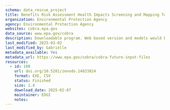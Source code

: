 ```yaml
---
schema: data_rescue_project 
title: Benefits Risk Assessment Health Impacts Screening and Mapping Tool
organization: Environmental Protection Agency
agency: Environmental Protection Agency
websites: cobra.epa.gov
data_source: www.epa.gov/cobra
description: Downloadable program. Web based version and models would be hard to replicate. Data and metadata found here www.epa.gov/cobra/cobra-future-input-files
last_modified: 2025-03-02
last_modified_by: Gabrielle
metadata_available: Yes
metadata_url: https://www.epa.gov/cobra/cobra-future-input-files
resources:
  - id: 188
    url: doi.org/10.5281/zenodo.14833824
    format: EXE, CSV
    status: Finished
    size: 1.4
    download_date: 2025-02-07
    maintainer: EDGI
    notes: 
---
```

